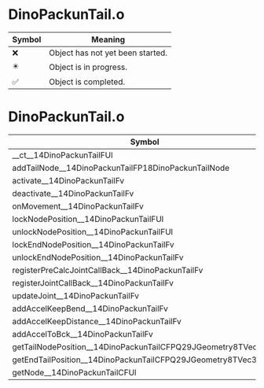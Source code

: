 # DinoPackunTail.o
| Symbol | Meaning 
| ------------- | ------------- 
| :x: | Object has not yet been started. 
| :eight_pointed_black_star: | Object is in progress. 
| :white_check_mark: | Object is completed. 


# DinoPackunTail.o
| Symbol | Decompiled? |
| ------------- | ------------- |
| __ct__14DinoPackunTailFUl | :x: |
| addTailNode__14DinoPackunTailFP18DinoPackunTailNode | :x: |
| activate__14DinoPackunTailFv | :x: |
| deactivate__14DinoPackunTailFv | :x: |
| onMovement__14DinoPackunTailFv | :x: |
| lockNodePosition__14DinoPackunTailFUl | :x: |
| unlockNodePosition__14DinoPackunTailFUl | :x: |
| lockEndNodePosition__14DinoPackunTailFv | :x: |
| unlockEndNodePosition__14DinoPackunTailFv | :x: |
| registerPreCalcJointCallBack__14DinoPackunTailFv | :x: |
| registerJointCallBack__14DinoPackunTailFv | :x: |
| updateJoint__14DinoPackunTailFv | :x: |
| addAccelKeepBend__14DinoPackunTailFv | :x: |
| addAccelKeepDistance__14DinoPackunTailFv | :x: |
| addAccelToBck__14DinoPackunTailFv | :x: |
| getTailNodePosition__14DinoPackunTailCFPQ29JGeometry8TVec3&lt;f&gt;l | :x: |
| getEndTailPosition__14DinoPackunTailCFPQ29JGeometry8TVec3&lt;f&gt; | :x: |
| getNode__14DinoPackunTailCFUl | :x: |
